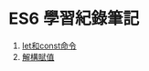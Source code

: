 # ES6 學習紀錄筆記

1. [let和const命令](https://dalecheng.gitbooks.io/es6-learn/content/chapter1.html)
2. [解構賦值](/../chapter2.html)



